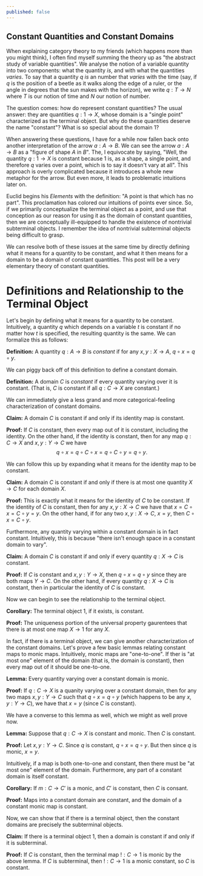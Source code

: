 ```yaml
---
published: false
---
```

## Constant Quantities and Constant Domains

When explaining category theory to my friends (which happens more than you might think), I often find myself summing the theory up as "the abstract study of variable quantities". We analyse the notion of a variable quantity into two components: what the quantity *is*, and with what the quantities *varies*. To say that a quantity $q$ *is* an number that *varies* with the time (say, if $q$ is the position of a beetle as it walks along the edge of a ruler, or the angle in degrees that the sun makes with the horizon), we write $q : T \to N$ where $T$ is our notion of time and $N$ our notion of number. 

The question comes: how do represent constant quantities? The usual answer: they are quantities $q : 1 \to X$, whose domain is a "single point" characterized as the terminal object. But why do these quantities deserve the name "constant"? What is so special about the domain $1$?

When answering these questions, I have for a while now fallen back onto another interpretation of the arrow $a : A \to B$. We can see the arrow $a : A \to B$ as a "figure of shape $A$ in $B$". The, I equivocate by saying, "Well, the quantity $q : 1 \to X$ is constant because $1$ is, as a shape, a single point, and therefore $q$ varies over a point, which is to say it doesn't vary at all". This approach is overly complicated because it introduces a whole new metaphor for the arrow. But even more, it leads to problematic intuitions later on.

Euclid begins his *Elements* with the definition: "A point is that which has no part". This proclamation has colored our intuitions of points ever since. So, if we primarily conceptualize the terminal object as a point, and use that conception as our reason for using it as the domain of constant quantities, then we are conceptually ill-equipped to handle the existence of nontrivial subterminal objects. I remember the idea of nontrivial subterminal objects being difficult to grasp.

We can resolve both of these issues at the same time by directly defining what it means for a quantity to be constant, and what it then means for a domain to be a domain of constant quantities. This post will be a very elementary theory of constant quantities.

# Definitions and Relationship to the Terminal Object

Let's begin by defining what it means for a quantity to be constant. Intuitively, a quantity $q$ which depends on a variable $t$ is constant if no matter how $t$ is specified, the resulting quantity is the same.  We can formalize this as follows:

**Definition:** A quantity $q : A \to B$ is *constant* if for any $x, y : X \to A$, $q \circ x = q \circ y$.

We can piggy back off of this definition to define a constant domain.

**Definition:** A domain $C$ is *constant* if every quantity varying over it is constant. (That is, $C$ is constant if all $q : C \to X$ are constant.)

We can immediately give a less grand and more categorical-feeling characterization of constant domains.

**Claim:** A domain $C$ is constant if and only if its identity map is constant. 

**Proof:** If $C$ is constant, then every map out of it is constant, including the identity. On the other hand, if the identity is constant, then for any map $q : C \to X$ and $x, y : Y \to C$ we have
$$q \circ x = q \circ C \circ x = q \circ C \circ y = q \circ y.$$

We can follow this up by expanding what it means for the identity map to be constant.

**Claim:** A domain $C$ is constant if and only if there is at most one quantity $X \to C$ for each domain $X$.

**Proof:** This is exactly what it means for the identity of $C$ to be constant. If the identity of $C$ is constant, then for any $x, y : X \to C$ we have that $x = C \circ x = C \circ y = y$. On the other hand, if for any two $x, y : X \to C$, $x = y$, then $C \circ x = C \circ y$.

Furthermore, any quantity varying within a constant domain is in fact constant. Intuitively, this is because "there isn't enough space in a constant domain to vary".

**Claim:** A domain $C$ is constant if and only if every quantity $q : X \to C$ is constant.

**Proof:** If $C$ is constant and $x, y : Y \to X$, then $q \circ x = q \circ y$ since they are both maps $Y \to C$. On the other hand, if every quantity $q : X \to C$ is constant, then in particular the identity of $C$ is constant.

Now we can begin to see the relationship to the terminal object.

**Corollary:** The terminal object $1$, if it exists, is constant.

**Proof:** The uniqueness portion of the universal property gaurentees that there is at most one map $X \to 1$ for any $X$.

In fact, if there is a terminal object, we can give another characterization of the constant domains. Let's prove a few basic lemmas relating constant maps to monic maps. Intuitively, monic maps are "one-to-one". If ther is "at most one" element of the domain (that is, the domain is constant), then every map out of it should be one-to-one.

**Lemma:** Every quantity varying over a constant domain is monic.

**Proof:** If $q : C \to X$ is a quanity varying over a constant domain, then for any two maps $x, y : Y \to C$ such that $q \circ x = q \circ y$ (which happens to be any $x, y : Y \to C$), we have that $x = y$ (since $C$ is constant). 

We have a converse to this lemma as well, which we might as well prove now.

**Lemma:** Suppose that $q : C \to X$ is constant and monic. Then $C$ is constant.

**Proof:** Let $x, y : Y \to C$. Since $q$ is constant, $q \circ x = q \circ y$. But then since $q$ is monic, $x = y$.

Intuitively, if a map is both one-to-one and constant, then there must be "at most one" element of the domain. Furthermore, any part of a constant domain is itself constant.

**Corollary:** If $m : C \to C'$ is a monic, and $C'$ is constant, then $C$ is consant.

**Proof:** Maps into a constant domain are constant, and the domain of a constant monic map is constant.

Now, we can show that if there is a terminal object, then the constant domains are precisely the subterminal objects.

**Claim:** If there is a terminal object $1$, then a domain is constant if and only if it is subterminal.

**Proof:** If $C$ is constant, then the terminal map $! : C \to 1$ is monic by the above lemma. If $C$ is subterminal, then $! : C \to 1$ is a monic constant, so $C$ is constant.































